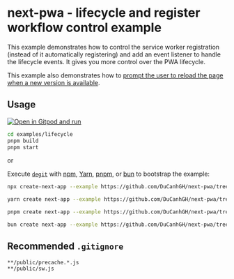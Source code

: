 # next-pwa - lifecycle and register workflow control example

This example demonstrates how to control the service worker registration (instead of it automatically registering) and add an event listener to handle the lifecycle events. It gives you more control over the PWA lifecycle.

This example also demonstrates how to [prompt the user to reload the page when a new version is available](https://developers.google.com/web/tools/workbox/guides/advanced-recipes#offer_a_page_reload_for_users).

## Usage

[![Open in Gitpod and run](https://img.shields.io/badge/Open%20In-Gitpod.io-%231966D2?style=for-the-badge&logo=gitpod)](https://gitpod.io/#https://github.com/DuCanhGH/next-pwa/)

```bash
cd examples/lifecycle
pnpm build
pnpm start
```

or

Execute [`degit`](https://github.com/Rich-Harris/degit) with [npm](https://docs.npmjs.com/cli/init), [Yarn](https://yarnpkg.com/lang/en/docs/cli/create/), [pnpm](https://pnpm.io), or [bun](https://bun.sh) to bootstrap the example:

```bash
npx create-next-app --example https://github.com/DuCanhGH/next-pwa/tree/master/examples/lifecycle lifecycle-app
```

```bash
yarn create next-app --example https://github.com/DuCanhGH/next-pwa/tree/master/examples/lifecycle lifecycle-app
```

```bash
pnpm create next-app --example https://github.com/DuCanhGH/next-pwa/tree/master/examples/lifecycle lifecycle-app
```

```bash
bun create next-app --example https://github.com/DuCanhGH/next-pwa/tree/master/examples/lifecycle lifecycle-app
```

## Recommended `.gitignore`

```gitignore
**/public/precache.*.js
**/public/sw.js
```
